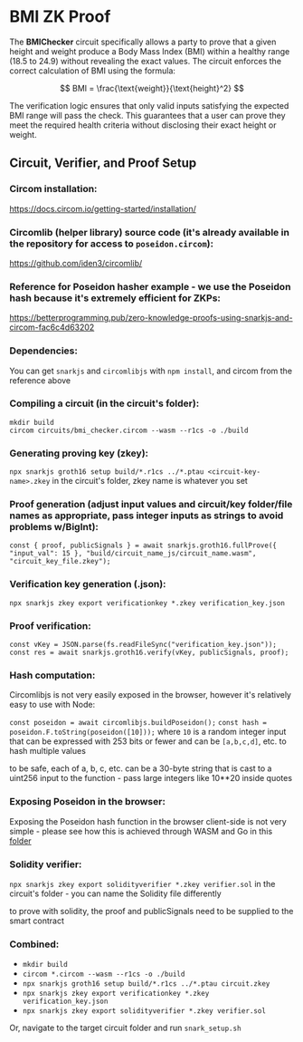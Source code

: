 # BMI ZK Proof

The **BMIChecker** circuit specifically allows a party to prove that a given height and weight produce a Body Mass Index (BMI) within a healthy range (18.5 to 24.9) without revealing the exact values. The circuit enforces the correct calculation of BMI using the formula:

$$
BMI = \frac{\text{weight}}{\text{height}^2}
$$

The verification logic ensures that only valid inputs satisfying the expected BMI range will pass the check. This guarantees that a user can prove they meet the required health criteria without disclosing their exact height or weight.

## Circuit, Verifier, and Proof Setup

### Circom installation:

https://docs.circom.io/getting-started/installation/

### Circomlib (helper library) source code (it's already available in the repository for access to `poseidon.circom`):

https://github.com/iden3/circomlib/

### Reference for Poseidon hasher example - we use the Poseidon hash because it's extremely efficient for ZKPs:

https://betterprogramming.pub/zero-knowledge-proofs-using-snarkjs-and-circom-fac6c4d63202

### Dependencies:

You can get `snarkjs` and `circomlibjs` with `npm install`, and circom from the reference above

### Compiling a circuit (in the circuit's folder):

`mkdir build` <br/>
`circom circuits/bmi_checker.circom --wasm --r1cs -o ./build`

### Generating proving key (zkey):

`npx snarkjs groth16 setup build/*.r1cs ../*.ptau <circuit-key-name>.zkey` in the circuit's folder, zkey name is whatever you set

### Proof generation (adjust input values and circuit/key folder/file names as appropriate, pass integer inputs as strings to avoid problems w/BigInt):

`const { proof, publicSignals } = await snarkjs.groth16.fullProve({ "input_val": 15 }, "build/circuit_name_js/circuit_name.wasm", "circuit_key_file.zkey");`

### Verification key generation (.json):

`npx snarkjs zkey export verificationkey *.zkey verification_key.json`

### Proof verification:

`const vKey = JSON.parse(fs.readFileSync("verification_key.json"));`
`const res = await snarkjs.groth16.verify(vKey, publicSignals, proof);`

### Hash computation:

Circomlibjs is not very easily exposed in the browser, however it's relatively easy to use with Node:

`const poseidon = await circomlibjs.buildPoseidon();`
`const hash = poseidon.F.toString(poseidon([10]));` where `10` is a random integer input that can be expressed with 253 bits or fewer and can be `[a,b,c,d]`, etc. to hash multiple values

to be safe, each of a, b, c, etc. can be a 30-byte string that is cast to a uint256 input to the function - pass large integers like 10\*\*20 inside quotes

### Exposing Poseidon in the browser:

Exposing the Poseidon hash function in the browser client-side is not very simple - please see how this is achieved through WASM and Go in this [folder](site/client/public/poseidon)

### Solidity verifier:

`npx snarkjs zkey export solidityverifier *.zkey verifier.sol` in the circuit's folder - you can name the Solidity file differently

to prove with solidity, the proof and publicSignals need to be supplied to the smart contract

### Combined:

- `mkdir build`
- `circom *.circom --wasm --r1cs -o ./build`
- `npx snarkjs groth16 setup build/*.r1cs ../*.ptau circuit.zkey`
- `npx snarkjs zkey export verificationkey *.zkey verification_key.json`
- `npx snarkjs zkey export solidityverifier *.zkey verifier.sol`

Or, navigate to the target circuit folder and run `snark_setup.sh`
